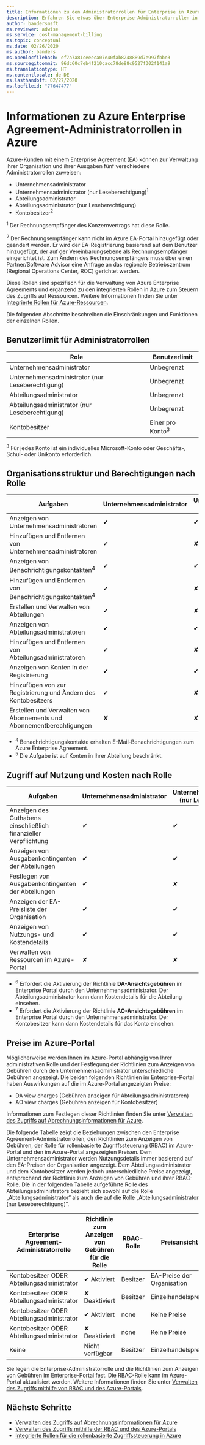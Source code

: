 ```yaml
---
title: Informationen zu den Administratorrollen für Enterprise in Azure | Microsoft-Dokumentation
description: Erfahren Sie etwas über Enterprise-Administratorrollen in Azure.
author: bandersmsft
ms.reviewer: adwise
ms.service: cost-management-billing
ms.topic: conceptual
ms.date: 02/26/2020
ms.author: banders
ms.openlocfilehash: ef7a7a81ceeeca07e40fab8248889d7e997fbbe3
ms.sourcegitcommit: 96dc60c7eb4f210cacc78de88c9527f302f141a9
ms.translationtype: HT
ms.contentlocale: de-DE
ms.lasthandoff: 02/27/2020
ms.locfileid: "77647477"
---
```

# <a name="understand-azure-enterprise-agreement-administrative-roles-in-azure"></a>Informationen zu Azure Enterprise Agreement-Administratorrollen in Azure

Azure-Kunden mit einem Enterprise Agreement (EA) können zur Verwaltung ihrer Organisation und ihrer Ausgaben fünf verschiedene Administratorrollen zuweisen:

- Unternehmensadministrator
- Unternehmensadministrator (nur Leseberechtigung)<sup>1</sup>
- Abteilungsadministrator
- Abteilungsadministrator (nur Leseberechtigung)
- Kontobesitzer<sup>2</sup>

<sup>1</sup> Der Rechnungsempfänger des Konzernvertrags hat diese Rolle.

<sup>2</sup> Der Rechnungsempfänger kann nicht im Azure EA-Portal hinzugefügt oder geändert werden. Er wird der EA-Registrierung basierend auf dem Benutzer hinzugefügt, der auf der Vereinbarungsebene als Rechnungsempfänger eingerichtet ist. Zum Ändern des Rechnungsempfängers muss über einen Partner/Software Advisor eine Anfrage an das regionale Betriebszentrum (Regional Operations Center, ROC) gerichtet werden.

Diese Rollen sind spezifisch für die Verwaltung von Azure Enterprise Agreements und ergänzend zu den integrierten Rollen in Azure zum Steuern des Zugriffs auf Ressourcen. Weitere Informationen finden Sie unter [Integrierte Rollen für Azure-Ressourcen](../../role-based-access-control/built-in-roles.md).

Die folgenden Abschnitte beschreiben die Einschränkungen und Funktionen der einzelnen Rollen.

## <a name="user-limit-for-admin-roles"></a>Benutzerlimit für Administratorrollen

|Role| Benutzerlimit|
|---|---|
|Unternehmensadministrator|Unbegrenzt|
|Unternehmensadministrator (nur Leseberechtigung)|Unbegrenzt|
|Abteilungsadministrator|Unbegrenzt|
|Abteilungsadministrator (nur Leseberechtigung)|Unbegrenzt|
|Kontobesitzer|Einer pro Konto<sup>3</sup>|

<sup>3</sup> Für jedes Konto ist ein individuelles Microsoft-Konto oder Geschäfts-, Schul- oder Unikonto erforderlich.

## <a name="organization-structure-and-permissions-by-role"></a>Organisationsstruktur und Berechtigungen nach Rolle

|Aufgaben| Unternehmensadministrator|Unternehmensadministrator (nur Leseberechtigung)|Abteilungsadministrator|Abteilungsadministrator (nur Leseberechtigung)|Kontobesitzer|
|---|---|---|---|---|---|
|Anzeigen von Unternehmensadministratoren|✔|✔|✘|✘|✘|
|Hinzufügen und Entfernen von Unternehmensadministratoren|✔|✘|✘|✘|✘|
|Anzeigen von Benachrichtigungskontakten<sup>4</sup> |✔|✔|✘|✘|✘|
|Hinzufügen und Entfernen von Benachrichtigungskontakten<sup>4</sup> |✔|✘|✘|✘|✘|
|Erstellen und Verwalten von Abteilungen |✔|✘|✘|✘|✘|
|Anzeigen von Abteilungsadministratoren|✔|✔|✔|✔|✘|
|Hinzufügen und Entfernen von Abteilungsadministratoren|✔|✘|✔|✘|✘|
|Anzeigen von Konten in der Registrierung |✔|✔|✔<sup>5</sup>|✔<sup>5</sup>|✘|
|Hinzufügen von zur Registrierung und Ändern des Kontobesitzers|✔|✘|✔<sup>5</sup>|✘|✘|
|Erstellen und Verwalten von Abonnements und Abonnementberechtigungen|✘|✘|✘|✘|✔|

- <sup>4</sup> Benachrichtigungskontakte erhalten E-Mail-Benachrichtigungen zum Azure Enterprise Agreement.
- <sup>5</sup> Die Aufgabe ist auf Konten in Ihrer Abteilung beschränkt.


## <a name="usage-and-costs-access-by-role"></a>Zugriff auf Nutzung und Kosten nach Rolle

|Aufgaben| Unternehmensadministrator|Unternehmensadministrator (nur Leseberechtigung)|Abteilungsadministrator|Abteilungsadministrator (nur Leseberechtigung) |Kontobesitzer|
|---|---|---|---|---|---|
|Anzeigen des Guthabens einschließlich finanzieller Verpflichtung|✔|✔|✘|✘|✘|
|Anzeigen von Ausgabenkontingenten der Abteilungen|✔|✔|✘|✘|✘|
|Festlegen von Ausgabenkontingenten der Abteilungen|✔|✘|✘|✘|✘|
|Anzeigen der EA-Preisliste der Organisation|✔|✔|✘|✘|✘|
|Anzeigen von Nutzungs- und Kostendetails|✔|✔|✔<sup>6</sup>|✔<sup>6</sup>|✔<sup>7</sup>|
|Verwalten von Ressourcen im Azure-Portal|✘|✘|✘|✘|✔|

- <sup>6</sup> Erfordert die Aktivierung der Richtlinie **DA-Ansichtsgebühren** im Enterprise Portal durch den Unternehmensadministrator. Der Abteilungsadministrator kann dann Kostendetails für die Abteilung einsehen.
- <sup>7</sup> Erfordert die Aktivierung der Richtlinie **AO-Ansichtsgebühren** im Enterprise Portal durch den Unternehmensadministrator. Der Kontobesitzer kann dann Kostendetails für das Konto einsehen.


## <a name="pricing-in-azure-portal"></a>Preise im Azure-Portal

Möglicherweise werden Ihnen im Azure-Portal abhängig von Ihrer administrativen Rolle und der Festlegung der Richtlinien zum Anzeigen von Gebühren durch den Unternehmensadministrator unterschiedliche Gebühren angezeigt. Die beiden folgenden Richtlinien im Enterprise-Portal haben Auswirkungen auf die im Azure-Portal angezeigten Preise:

- DA view charges (Gebühren anzeigen für Abteilungsadministratoren)
- AO view charges (Gebühren anzeigen für Kontobesitzer)

Informationen zum Festlegen dieser Richtlinien finden Sie unter [Verwalten des Zugriffs auf Abrechnungsinformationen für Azure](manage-billing-access.md).

Die folgende Tabelle zeigt die Beziehungen zwischen den Enterprise Agreement-Administratorrollen, den Richtlinien zum Anzeigen von Gebühren, der Rolle für rollenbasierte Zugriffssteuerung (RBAC) im Azure-Portal und den im Azure-Portal angezeigten Preisen. Dem Unternehmensadministrator werden Nutzungsdetails immer basierend auf den EA-Preisen der Organisation angezeigt. Dem Abteilungsadministrator und dem Kontobesitzer werden jedoch unterschiedliche Preise angezeigt, entsprechend der Richtlinie zum Anzeigen von Gebühren und ihrer RBAC-Rolle. Die in der folgenden Tabelle aufgeführte Rolle des Abteilungsadministrators bezieht sich sowohl auf die Rolle „Abteilungsadministrator“ als auch die auf die Rolle „Abteilungsadministrator (nur Leseberechtigung)“.

|Enterprise Agreement-Administratorrolle|Richtlinie zum Anzeigen von Gebühren für die Rolle|RBAC-Rolle|Preisansicht|
|---|---|---|---|
|Kontobesitzer ODER Abteilungsadministrator|✔ Aktiviert|Besitzer|EA-Preise der Organisation|
|Kontobesitzer ODER Abteilungsadministrator|✘ Deaktiviert|Besitzer|Einzelhandelspreise|
|Kontobesitzer ODER Abteilungsadministrator|✔ Aktiviert |none|Keine Preise|
|Kontobesitzer ODER Abteilungsadministrator|✘ Deaktiviert |none|Keine Preise|
|Keine|Nicht verfügbar |Besitzer|Einzelhandelspreise|

Sie legen die Enterprise-Administratorrolle und die Richtlinien zum Anzeigen von Gebühren im Enterprise-Portal fest. Die RBAC-Rolle kann im Azure-Portal aktualisiert werden. Weitere Informationen finden Sie unter [Verwalten des Zugriffs mithilfe von RBAC und des Azure-Portals](../../role-based-access-control/role-assignments-portal.md).

## <a name="next-steps"></a>Nächste Schritte

- [Verwalten des Zugriffs auf Abrechnungsinformationen für Azure](manage-billing-access.md)
- [Verwalten des Zugriffs mithilfe der RBAC und des Azure-Portals](../../role-based-access-control/role-assignments-portal.md)
- [Integrierte Rollen für die rollenbasierte Zugriffssteuerung in Azure](../../role-based-access-control/built-in-roles.md)
